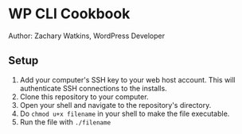 # WP CLI Cookbook
Author: Zachary Watkins, WordPress Developer

## Setup
1. Add your computer's SSH key to your web host account. This will authenticate SSH connections to the installs.
2. Clone this repository to your computer.
3. Open your shell and navigate to the repository's directory.
4. Do `chmod u+x filename` in your shell to make the file executable.
5. Run the file with `./filename`
